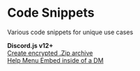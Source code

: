 # Code Snippets
 Various code snippets for unique use cases

**Discord.js v12+**  
[Create encrypted .Zip archive](https://github.com/factorAD/Code-Snippets/blob/main/DiscordJS-Snippets/Encrypted-ZIP-Archive.js)   
[Help Menu Embed inside of a DM](https://github.com/factorAD/Code-Snippets/blob/main/DiscordJS-Snippets/DM_Embed_EmojiReactionMenu.js)
